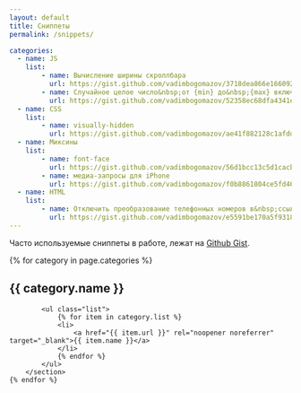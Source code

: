 ```yaml
---
layout: default
title: Сниппеты
permalink: /snippets/

categories:
  - name: JS
    list:
        - name: Вычисление ширины скроллбара
          url: https://gist.github.com/vadimbogomazov/3718dea866e166092c5b6eb406f25baa
        - name: Случайное целое число&nbsp;от {min} до&nbsp;{max} включительно
          url: https://gist.github.com/vadimbogomazov/52358ec68dfa4341e3fb9d8cccad700b
  - name: CSS
    list:
        - name: visually-hidden
          url: https://gist.github.com/vadimbogomazov/ae41f882128c1afdd34c06d5bf6cacef
  - name: Миксины
    list:
        - name: font-face
          url: https://gist.github.com/vadimbogomazov/56d1bcc13c5d1cacbf1dfd88d8bf2a4b
        - name: медиа-запросы для iPhone
          url: https://gist.github.com/vadimbogomazov/f0b8861804ce5fd4673310fec8f81a6a
  - name: HTML
    list:
        - name: Отключить преобразование телефонных номеров в&nbsp;ссылки в&nbsp;мобильных браузерах
          url: https://gist.github.com/vadimbogomazov/e5591be170a5f9318a672087f6363549
---
```


<p>Часто используемые сниппеты в&nbsp;работе, лежат на&nbsp;<a href="https://gist.github.com/vadimbogomazov" rel="noopener noreferrer" target="_blank">Github Gist</a>.</p>

<div>
    {% for category in page.categories %}
        <section class="site-section">
            <h2>{{ category.name }}</h2>

            <ul class="list">
                {% for item in category.list %}
                <li>
                    <a href="{{ item.url }}" rel="noopener noreferrer" target="_blank">{{ item.name }}</a>
                </li>
                {% endfor %}
            </ul>
        </section>
    {% endfor %}
</div>
